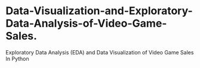 # Data-Visualization-and-Exploratory-Data-Analysis-of-Video-Game-Sales.

Exploratory Data Analysis (EDA) and Data Visualization of Video Game Sales In Python
